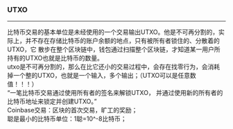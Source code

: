 <h3>UTXO</h3>  
<hr/>
  比特币交易的基本单位是未经使用的一个交易输出UTXO。他是不可再分割的，实际上，并不存在存储比特币的账户余额的地点，只有被所有者锁住的、分散着的UTXO，它
散步在整个区块链中，钱包通过扫描整个区块链，才知道某一用户所持有的UTXO也就是比特币的数量。<br/>
  utxo是不可再分割的，那么在比它还小的交易过程中，会存在找零行为，会消耗掉一个整的UTXO，也就是一个输入，多个输出；（UTXO可以是任意数值！！！）<br/>
  “一笔比特币交易通过使⽤所有者的签名来解锁UTXO， 并通过使⽤新的所有者的⽐特币地址来锁定并创建UTXO。”<br/>
  Coinbase交易：区块的首次交易，旷工的奖励；<br/>
  聪是最小的比特币单位：1聪=10^-8比特币；<br/>
 
